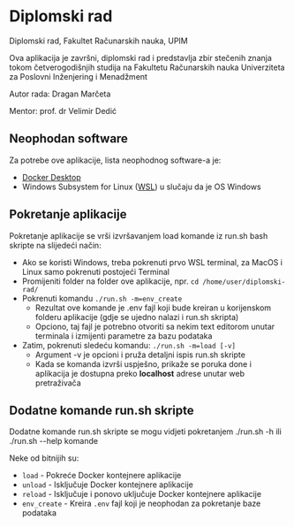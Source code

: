 # Diplomski rad
Diplomski rad, Fakultet Računarskih nauka, UPIM

Ova aplikacija je završni, diplomski rad i predstavlja zbir stečenih znanja tokom četverogodišnjih studija na 
Fakultetu Računarskih nauka Univerziteta za Poslovni Inženjering i Menadžment

Autor rada: Dragan Marčeta

Mentor: prof. dr Velimir Dedić

## Neophodan software
Za potrebe ove aplikacije, lista neophodnog software-a je:
* [Docker Desktop](https://www.docker.com/products/docker-desktop)
* Windows Subsystem for Linux ([WSL](https://docs.microsoft.com/en-us/windows/wsl/install)) u slučaju da je OS Windows

## Pokretanje aplikacije
Pokretanje aplikacije se vrši izvršavanjem load komande iz run.sh bash skripte na slijedeći način:
  * Ako se koristi Windows, treba pokrenuti prvo WSL terminal, za MacOS i Linux samo pokrenuti postojeći Terminal
  * Promijeniti folder na folder ove aplikacije, npr. ```cd /home/user/diplomski-rad/```
  * Pokrenuti komandu ```./run.sh -m=env_create```
    * Rezultat ove komande je .env fajl koji bude kreiran u korijenskom folderu aplikacije (gdje se ujedno nalazi i 
      run.sh skripta)
    * Opciono, taj fajl je potrebno otvoriti sa nekim text editorom unutar terminala i izmijenti parametre za bazu 
      podataka
  * Zatim, pokrenuti sledeću komandu: ```./run.sh -m=load [-v]``` 
    * Argument -v je opcioni i pruža detaljni ispis run.sh skripte
    * Kada se komanda izvrši uspješno, prikaže se poruka done i aplikacija je dostupna preko **localhost** adrese unutar 
      web pretraživača

## Dodatne komande run.sh skripte
Dodatne komande run.sh skripte se mogu vidjeti pokretanjem ./run.sh -h ili ./run.sh --help komande

Neke od bitnijih su:
* ```load``` - Pokreće Docker kontejnere aplikacije
* ```unload``` - Isključuje Docker kontejnere aplikacije
* ```reload``` - Isključuje i ponovo uključuje Docker kontejnere aplikacije
* ```env_create``` - Kreira ```.env``` fajl koji je neophodan za pokretanje baze podataka